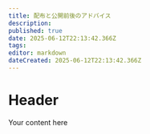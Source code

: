 ```yaml
---
title: 配布と公開前後のアドバイス
description: 
published: true
date: 2025-06-12T22:13:42.366Z
tags: 
editor: markdown
dateCreated: 2025-06-12T22:13:42.366Z
---
```


# Header
Your content here